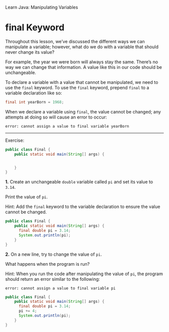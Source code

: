 Learn Java: Manipulating Variables
# final Keyword

Throughout this lesson, we’ve discussed the different ways we can manipulate a variable; however, what do we do with a variable that should never change its value?

For example, the year we were born will always stay the same. There’s no way we can change that information. A value like this in our code should be unchangeable.

To declare a variable with a value that cannot be manipulated, we need to use the `final` keyword. To use the `final` keyword, prepend `final` to a variable declaration like so:

```java
final int yearBorn = 1968;
```

When we declare a variable using `final`, the value cannot be changed; any attempts at doing so will cause an error to occur:

```
error: cannot assign a value to final variable yearBorn
```

---

Exercise:

```java
public class Final {
	public static void main(String[] args) { 


	}
}
```

**1.** Create an unchangeable `double` variable called `pi` and set its value to `3.14`.

Print the value of `pi`.

Hint: Add the `final` keyword to the variable declaration to ensure the value cannot be changed.

```java
public class Final {
	public static void main(String[] args) { 
      final double pi = 3.14;
      System.out.println(pi);
	}
}
```

**2.** On a new line, try to change the value of `pi`.

What happens when the program is run?

Hint: When you run the code after manipulating the value of `pi`, the program should return an error similar to the following:
```error
error: cannot assign a value to final variable pi
```

```java
public class Final {
	public static void main(String[] args) { 
      final double pi = 3.14;
      pi += 4;
      System.out.println(pi);
	}
}
```

